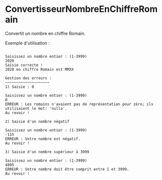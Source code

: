 # ConvertisseurNombreEnChiffreRomain
Convertit un nombre en chiffre Romain. 

Exemple d'utilisation : 
~~~~~~~~~~~~~~~~~~~~~~

Saisissez un nombre entier : (1-3999)
2020
Saisie correcte !
2020 en chiffre Romain est MMXX

Gestion des erreurs : 
~~~~~~~~~~~~~~~~~~~~
1) Saisie : 0 

Saisissez un nombre entier : (1-3999)
0
ERREUR : Les romains n'avaient pas de représentation pour zéro; ils utilisaient le mot: 'nulla'.
Au revoir !

2) Saisie d'un nombre négatif

Saisissez un nombre entier : (1-3999)
-115
ERREUR : Votre nombre est négatif.
Au revoir !

3) Saisie d'un nombre supérieur à 3999

Saisissez un nombre entier : (1-3999)
4895
ERREUR : Votre nombre doit être comprit entre 1 et 3999.
Au revoir !

